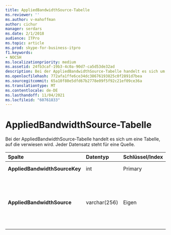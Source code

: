 ```yaml
---
title: AppliedBandwidthSource-Tabelle
ms.reviewer: ''
ms.author: v-mahoffman
author: cichur
manager: serdars
ms.date: 2/1/2018
audience: ITPro
ms.topic: article
ms.prod: skype-for-business-itpro
f1.keywords:
- NOCSH
ms.localizationpriority: medium
ms.assetid: 24fb3caf-19b3-4c0a-90d7-ca5d53de32ad
description: Bei der AppliedBandwidthSource-Tabelle handelt es sich um eine Tabelle, auf die verwiesen wird. Jeder Datensatz steht für eine Quelle.
ms.openlocfilehash: 772afa1ffe6ce34dc38676193825c0f2891d7bea
ms.sourcegitcommit: 65a10f80e5dfd67b2778e09f5f92c21ef09ce36a
ms.translationtype: MT
ms.contentlocale: de-DE
ms.lasthandoff: 11/04/2021
ms.locfileid: "60761833"
---
```

# <a name="appliedbandwidthsource-table"></a>AppliedBandwidthSource-Tabelle
 
Bei der AppliedBandwidthSource-Tabelle handelt es sich um eine Tabelle, auf die verwiesen wird. Jeder Datensatz steht für eine Quelle.
  
|**Spalte**|**Datentyp**|**Schlüssel/Index**|**Details**|
|:-----|:-----|:-----|:-----|
|**AppliedBandwidthSourceKey** <br/> |int  <br/> |Primary  <br/> |Eindeutige Zahl, die diese Quelle identifiziert.  <br/> |
|**AppliedBandwidthSource** <br/> |varchar(256)  <br/> |Eigen  <br/> |Dies ist die Quelle der Bandbreitenbeschränkung, die angewendet wird. Es beschreibt, woher die Bandbreiteneinschränkung stammt (z. B. "Richtlinienserver", "TURN Server" oder "Modalität").  <br/> |
   

